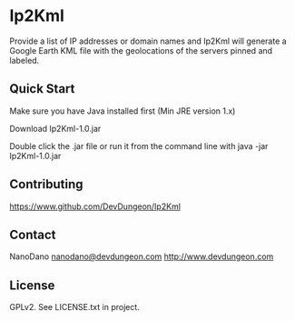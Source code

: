 Ip2Kml
======

Provide a list of IP addresses or domain names and Ip2Kml will generate
a Google Earth KML file with the geolocations of the servers pinned and labeled.


Quick Start
------------

Make sure you have Java installed first (Min JRE version 1.x)

Download Ip2Kml-1.0.jar

Double click the .jar file
or run it from the command line with
    java -jar Ip2Kml-1.0.jar


Contributing
-----------

https://www.github.com/DevDungeon/Ip2Kml


Contact
-------

NanoDano <nanodano@devdungeon.com>
http://www.devdungeon.com


License
-------

GPLv2. See LICENSE.txt in project.
